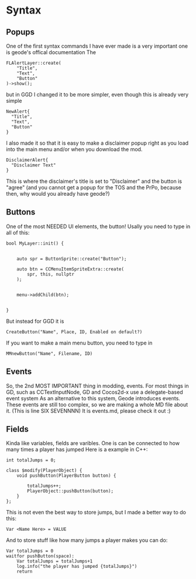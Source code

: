 # Syntax

## Popups

One of the first syntax commands I have ever made is a very important one is geode's offical documentation
The 
```
FLAlertLayer::create(
    "Title",
    "Text",
    "Button"
)->show();

```

but in GGD I changed it to be more simpler, even though this is already very simple

```
NewAlert{
  "Title",
  "Text",
  "Button"
}
```

I also made it so that it is easy to make a disclaimer popup right as you load into the main menu and/or when you download the mod.
```
DisclaimerAlert{
  "Disclaimer Text"
}
```
This is where the disclaimer's title is set to "Disclaimer" and the button is "agree" (and you cannot get a popup for the TOS and the PrPo, because then, why would you already have geode?)

## Buttons
One of the most NEEDED UI elements, the button!
Usally you need to type in all of this:
```
bool MyLayer::init() {
    

    auto spr = ButtonSprite::create("Button");

    auto btn = CCMenuItemSpriteExtra::create(
        spr, this, nullptr
    );

    
    menu->addChild(btn);

   
}

```
But instead for GGD it is
```
CreateButton("Name", Place, ID, Enabled on default?)
```
If you want to make a main menu button, you need to type in
```
MMnewButton("Name", Filename, ID)
```

## Events
So, the 2nd MOST IMPORTANT thing in modding, events.
For most things in GD, such as CCTextInputNode, GD and Cocos2d-x use a delegate-based event system
As an alternative to this system, Geode introduces events.
These events are still too complex, so we are making a whole MD file about it. (This is line SIX SEVENNNN)
It is events.md, please check it out :)

## Fields
Kinda like variables, fields are varibles. One is can be connected to how many times a player has jumped
Here is a example in C++:
```
int totalJumps = 0;

class $modify(PlayerObject) {
    void pushButton(PlayerButton button) {

        totalJumps++;
        PlayerObject::pushButton(button);
    }
};
```
This is not even the best way to store jumps, but I made a better way to do this:
```
Var <Name Here> = VALUE
```
And to store stuff like how many jumps a player makes you can do:
```
Var totalJumps = 0
waitfor pushButton(space):
    Var totalJumps = totalJumps+1
    log.info("the player has jumped {totalJumps}")
    return
```
